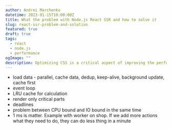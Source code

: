 ```yaml
---
author: Andrei Marchenko
datetime: 2023-01-15T10:00:00Z
title: What the problem with Node.js React SSR and how to solve it
slug: react-ssr-problem-and-solution
featured: true
draft: true
tags:
  - react
  - node.js
  - performance
ogImage: ""
description: Optimizing CSS is a critical aspect of improving the performance of any website. In this post, I will share my experience and knowledge on how to optimize CSS for better performance.
---
```


- load data - parallel, cache data, dedup, keep-alive, background update, cache first
- event loop
- LRU cache for calculation
- render only critical parts
- deadlines
- problem between CPU bound and IO bound in the same time
- 1 ms is matter. Example with worker on shop. If we add more actions what they need to do, they can do less thing in a minute
